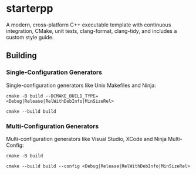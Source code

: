 # starterpp

A modern, cross-platform C++ executable template with continuous integration, CMake, unit tests, clang-format, clang-tidy, and includes a custom style guide. 

## Building

### Single-Configuration Generators

Single-configuration generators like Unix Makefiles and Ninja:

```cmake -B build --DCMAKE_BUILD_TYPE=<Debug|Release|RelWithDebInfo|MinSizeRel>```

```cmake --build build```

### Multi-Configuration Generators

Multi-configuration generators like Visual Studio, XCode and Ninja Multi-Config:

```cmake -B build```

```cmake --build build --config <Debug|Release|RelWithDebInfo|MinSizeRel>```

